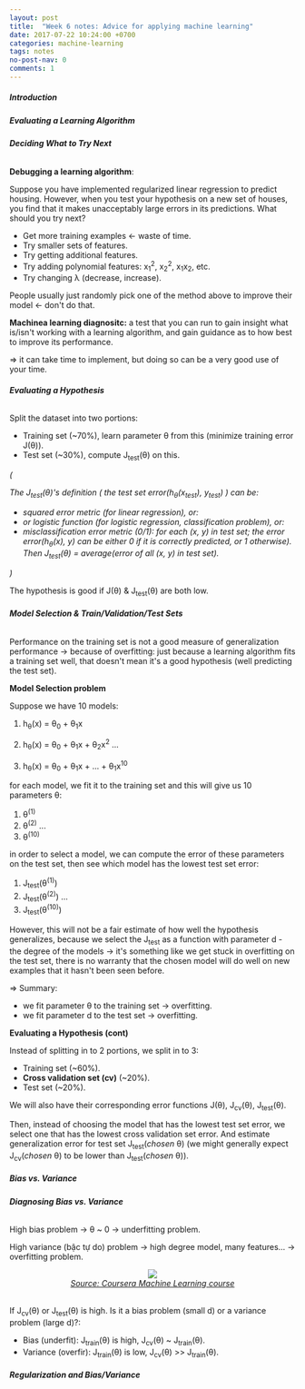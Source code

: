```yaml
---
layout: post
title:  "Week 6 notes: Advice for applying machine learning"
date: 2017-07-22 10:24:00 +0700
categories: machine-learning
tags: notes
no-post-nav: 0
comments: 1
---
```


##### **Introduction**

##### **Evaluating a Learning Algorithm**

###### **Deciding What to Try Next**


**Debugging a learning algorithm**:

Suppose you have implemented regularized linear regression to predict housing. However, when you test your hypothesis on a new set of houses, you find that it makes unacceptably large errors in its predictions. What should you try next?
* Get more training examples <- waste of time.
* Try smaller sets of features.
* Try getting additional features.
* Try adding polynomial features: x<sub>1</sub><sup>2</sup>, x<sub>2</sub><sup>2</sup>, x<sub>1</sub>x<sub>2</sub>, etc.
* Try changing λ (decrease, increase).

People usually just randomly pick one of the method above to improve their model <- don't do that.

**Machinea learning diagnositc:** a test that you can run to gain insight what is/isn't working with a learning algorithm, and gain guidance as to how best to improve its performance.

=> it can take time to implement, but doing so can be a very good use of your time.


###### **Evaluating a Hypothesis**

Split the dataset into two portions:
* Training set (~70%), learn parameter θ from this (minimize training error J(θ)).
* Test set (~30%), compute J<sub>test</sub>(θ) on this.

*(*

*The J<sub>test</sub>(θ)'s definition ( the test set error(h<sub>θ</sub>(x<sub>test</sub>), y<sub>test</sub>) ) can be:*
* *squared error metric (for linear regression), or:*
* *or logistic function (for logistic regression, classification problem), or:*
* *misclassification error metric (0/1): for each (x, y) in test set; the error error(h<sub>θ</sub>(x), y) can be either 0 if it is correctly predicted, or 1 otherwise). Then J<sub>test</sub>(θ) = average(error of all (x, y) in test set).*

*)*

The hypothesis is good if J(θ) & J<sub>test</sub>(θ) are both low.

###### **Model Selection & Train/Validation/Test Sets**

Performance on the training set is not a good measure of generalization performance -> because of overfitting: just because a learning algorithm fits a training set well, that doesn't mean it's a good hypothesis (well predicting the test set).

**Model Selection problem**

Suppose we have 10 models:
1. h<sub>θ</sub>(x) = θ<sub>0</sub> + θ<sub>1</sub>x
2. h<sub>θ</sub>(x) = θ<sub>0</sub> + θ<sub>1</sub>x + θ<sub>2</sub>x<sup>2</sup> ...

10. h<sub>θ</sub>(x) = θ<sub>0</sub> + θ<sub>1</sub>x + ... + θ<sub>1</sub>x<sup>10</sup>

for each model, we fit it to the training set and this will give us 10 parameters θ:
1. θ<sup>(1)</sup>
2. θ<sup>(2)</sup> ...
10. θ<sup>(10)</sup>

in order to select a model, we can compute the error of these parameters on the test set, then see which model has the lowest test set error:
1. J<sub>test</sub>(θ<sup>(1)</sup>)
2. J<sub>test</sub>(θ<sup>(2)</sup>) ...
10. J<sub>test</sub>(θ<sup>(10)</sup>)

However, this will not be a fair estimate of how well the hypothesis generalizes, because we select the J<sub>test</sub> as a function with parameter d - the degree of the models -> it's something like we get stuck in overfitting on the test set, there is no warranty that the chosen model will do well on new examples that it hasn't been seen before.

=> Summary:
* we fit parameter θ to the training set -> overfitting.
* we fit parameter d to the test set -> overfitting.

**Evaluating a Hypothesis (cont)**

Instead of splitting in to 2 portions, we split in to 3:
* Training set (~60%).
* **Cross validation set (cv)**  (~20%).
* Test set (~20%).

We will also have their corresponding error functions J(θ), J<sub>cv</sub>(θ), J<sub>test</sub>(θ).

Then, instead of choosing the model that has the lowest test set error, we select one that has the lowest cross validation set error. And estimate generalization error for test set J<sub>test</sub>(*chosen* θ) (we might generally expect J<sub>cv</sub>(*chosen* θ) to be lower than J<sub>test</sub>(*chosen* θ)).

##### **Bias vs. Variance**

###### **Diagnosing Bias vs. Variance**

High bias problem -> θ ~ 0 -> underfitting problem.

High variance (bậc tự do) problem -> high degree model, many features... -> overfitting problem.

<div>
<center><img src="http://i.imgur.com/z5AJ8iV.png" ...></center>
<center><i><a href="https://www.coursera.org/learn/machine-learning">Source: Coursera Machine Learning course</a></i></center
<br></br>
</div>

If J<sub>cv</sub>(θ) or J<sub>test</sub>(θ) is high. Is it a bias problem (small d) or a variance problem (large d)?:

* Bias (underfit): J<sub>train</sub>(θ) is high, J<sub>cv</sub>(θ) ~ J<sub>train</sub>(θ).
* Variance (overfir): J<sub>train</sub>(θ) is low, J<sub>cv</sub>(θ) >> J<sub>train</sub>(θ).

###### **Regularization and Bias/Variance**
